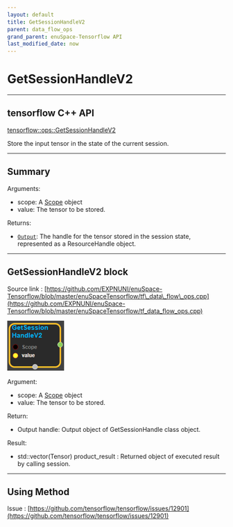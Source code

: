 ```yaml
--- 
layout: default 
title: GetSessionHandleV2 
parent: data_flow_ops 
grand_parent: enuSpace-Tensorflow API 
last_modified_date: now 
--- 
```


# GetSessionHandleV2

---

## tensorflow C++ API

[tensorflow::ops::GetSessionHandleV2](https://www.tensorflow.org/api_docs/cc/class/tensorflow/ops/get-session-handle-v2)

Store the input tensor in the state of the current session.

---

## Summary

Arguments:

* scope: A [Scope](https://www.tensorflow.org/api_docs/cc/class/tensorflow/scope.html#classtensorflow_1_1_scope) object
* value: The tensor to be stored.



Returns:

* [`Output`](https://www.tensorflow.org/api_docs/cc/class/tensorflow/output.html#classtensorflow_1_1_output): The handle for the tensor stored in the session state, represented as a ResourceHandle object.

---

## GetSessionHandleV2 block

Source link : [https://github.com/EXPNUNI/enuSpace-Tensorflow/blob/master/enuSpaceTensorflow/tf\_data\_flow\_ops.cpp](https://github.com/EXPNUNI/enuSpace-Tensorflow/blob/master/enuSpaceTensorflow/tf_data_flow_ops.cpp)

![](./assets/dataflow_getsessionhandlev2_symbol.png)

Argument:

* scope: A [Scope](https://www.tensorflow.org/api_docs/cc/class/tensorflow/scope.html#classtensorflow_1_1_scope) object
* value: The tensor to be stored.

Return:

* Output handle: Output object of GetSessionHandle class object.

Result:

* std::vector\(Tensor\) product\_result : Returned object of executed result by calling session.

---

## Using Method

Issue : [https://github.com/tensorflow/tensorflow/issues/12901](https://github.com/tensorflow/tensorflow/issues/12901)

